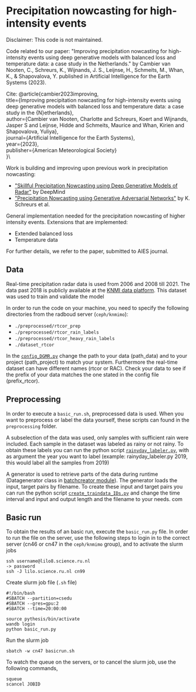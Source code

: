 # Precipitation nowcasting for high-intensity events

Disclaimer: This code is not maintained.

Code related to our paper: "Improving precipitation nowcasting for high-intensity events using deep generative models with balanced loss and temperature data: a case study in the Netherlands." by Cambier van Nooten, C., Schreurs, K., Wijnands, J. S., Leijnse, H., Schmeits, M., Whan, K., & Shapovalova, Y. published in Artificial Intelligence for the Earth Systems (2023).

Cite:
@article{cambier2023improving,\
  title={Improving precipitation nowcasting for high-intensity events using deep generative models with balanced loss and temperature data: a case study in the {N}etherlands},\
  author={Cambier van Nooten, Charlotte and Schreurs, Koert and Wijnands, Jasper S and Leijnse, Hidde and Schmeits, Maurice and Whan, Kirien and Shapovalova, Yuliya},\
  journal={Artificial Intelligence for the Earth Systems},\
  year={2023},\
  publisher={American Meteorological Society}\
}\

Work is building and improving upon previous work in precipitation nowcasting:
- ["Skillful Precipitation Nowcasting using Deep Generative Models of Radar"](https://github.com/deepmind/deepmind-research/tree/master/nowcasting) by DeepMind
- ["Precipitation Nowcasting using Generative Adversarial Networks"](https://github.com/KoertS/precipitation-nowcasting-using-GANs) by K. Schreurs et al.

General implementation needed for the precipitation nowcasting of higher intensity events. Extensions that are implemented: 
- Extended balanced loss 
- Temperature data 

For further details, we refer to the paper, submitted to AIES journal. 

## Data 
Real-time precipitation radar data is used from 2006 and 2008 till 2021. The data past 2018 is publicly available at the [KNMI data platform](https://api.dataplatform.knmi.nl/open-data/v1/datasets/nl_rdr_data_rtcor_5m_tar/versions/1.0/files). This dataset was used to train and validate the model

In order to run the code on your machine, you need to specify the following directories from the radboud server (`ceph/knmimo`):
- `./preprocessed/rtcor_prep`
- `./preprocessed/rtcor_rain_labels`
- `./preprocessed/rtcor_heavy_rain_labels`
- `./dataset_rtcor`

In the [`config_DGMR.py`](https://github.com/charlottecvn/sprecipitation-nowcasting-GANs-RU/blob/main/config_GAN.py) change the path to your data (path_data) and to your project (path_project) to match your system. Furthermore the real-time dataset can have different names (rtcor or RAC). Check your data to see if the prefix of your data matches the one stated in the config file (prefix_rtcor).

## Preprocessing 
In order to execute a `basic_run.sh`, preprocessed data is used. When you want to preprocess or label the data yourself, these scripts can found in the `preprocessing` folder.

A subselection of the data was used, only samples with sufficient rain were included. Each sample in the dataset was labeled as rainy or not rainy.
To obtain these labels you can run the python script [`rainyday_labeler.py`](https://github.com/charlottecvn/precipitation-nowcasting-GANs-RU/blob/main/preprocessing/rainyday_labeler.py), with as argument the year you want to label (example: rainyday_labeler.py 2019, this would label all the samples from 2019)

A generator is used to retrieve parts of the data during runtime (Datagenerator class in [batchcreator module](https://github.com/charlottecvn/precipitation-nowcasting-GANs-RU/blob/main/batchcreator_GAN.py)). The generator loads the input, target pairs by filename. To create these input and target pairs you can run the python script [`create_traindata_IDs.py`](https://github./charlottecvn/precipitation-nowcasting-GANs-RU/blob/main/preprocessing/create_traindata_IDs.py) and change the time interval and input and output length and the filename to your needs.
com

## Basic run 
To obtain the results of an basic run, execute the `basic_run.py` file. In order to run the file on the server, use the following steps to login in to the correct server (cn46 or cn47 in the `ceph/knmimo` group), and to activate the slurm jobs 
```
ssh username@lilo8.science.ru.nl
-> password
ssh -J lilo.science.ru.nl cn99 
```
Create slurm job file (`.sh` file)
```
#!/bin/bash
#SBATCH --partition=csedu
#SBATCH --gres=gpu:2
#SBATCH --time=20:00:00

source pythesis/bin/activate
wandb login 
python basic_run.py
```
Run the slurm job 
```
sbatch -w cn47 basicrun.sh 
```
To watch the queue on the servers, or to cancel the slurm job, use the following commands,
```
squeue 
scancel JOBID
```
